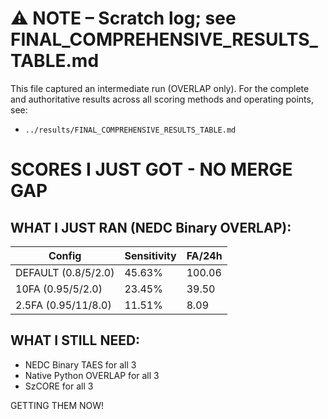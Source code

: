 # ⚠️ NOTE – Scratch log; see FINAL_COMPREHENSIVE_RESULTS_TABLE.md

This file captured an intermediate run (OVERLAP only). For the complete and authoritative results across all scoring methods and operating points, see:
- `../results/FINAL_COMPREHENSIVE_RESULTS_TABLE.md`

# SCORES I JUST GOT - NO MERGE GAP

## WHAT I JUST RAN (NEDC Binary OVERLAP):

| Config | Sensitivity | FA/24h |
|--------|------------|--------|
| DEFAULT (0.8/5/2.0) | 45.63% | 100.06 |
| 10FA (0.95/5/2.0) | 23.45% | 39.50 |
| 2.5FA (0.95/11/8.0) | 11.51% | 8.09 |

## WHAT I STILL NEED:
- NEDC Binary TAES for all 3
- Native Python OVERLAP for all 3
- SzCORE for all 3

GETTING THEM NOW!
